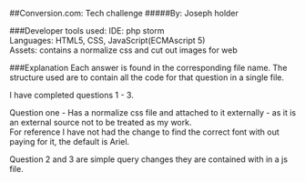 ##Conversion.com: Tech challenge
#####By: Joseph holder

###Developer tools used:
IDE: php storm  
Languages: HTML5, CSS, JavaScript(ECMAscript 5)  
Assets: contains a normalize css and cut out images for web

###Explanation
Each answer is found in the corresponding file name. 
The structure used are to contain all the code for that question in a single file.

I have completed questions 1 - 3.

Question one - Has a normalize css file and attached to it externally - as it is an external source not to be treated as my work.  
For reference I have not had the change to find the correct font with out paying for it, the default is Ariel.

Question 2 and 3 are simple query changes they are contained with in a js file.